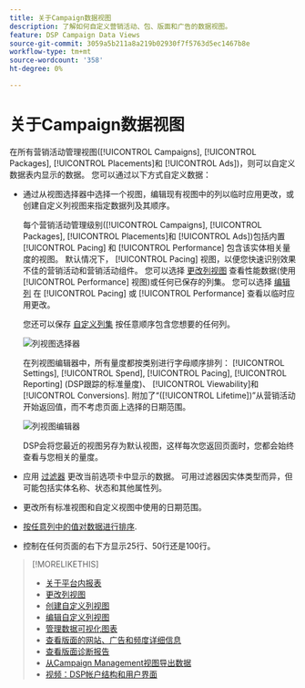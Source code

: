 ```yaml
---
title: 关于Campaign数据视图
description: 了解如何自定义营销活动、包、版面和广告的数据视图。
feature: DSP Campaign Data Views
source-git-commit: 3059a5b211a8a219b02930f7f5763d5ec1467b8e
workflow-type: tm+mt
source-wordcount: '358'
ht-degree: 0%

---
```


# 关于Campaign数据视图

在所有营销活动管理视图([!UICONTROL Campaigns], [!UICONTROL Packages], [!UICONTROL Placements]和 [!UICONTROL Ads])，则可以自定义数据表内显示的数据。 您可以通过以下方式自定义数据：

* 通过从视图选择器中选择一个视图，编辑现有视图中的列以临时应用更改，或创建自定义列视图来指定数据列及其顺序。

   每个营销活动管理级别([!UICONTROL Campaigns], [!UICONTROL Packages], [!UICONTROL Placements]和 [!UICONTROL Ads])包括内置 [!UICONTROL Pacing] 和 [!UICONTROL Performance] 包含该实体相关量度的视图。 默认情况下， [!UICONTROL Pacing] 视图，以便您快速识别效果不佳的营销活动和营销活动组件。 您可以选择 [更改列视图](column-view-change.md) 查看性能数据(使用 [!UICONTROL Performance] 视图)或任何已保存的列集。 您可以选择 [编辑列](column-view-edit.md) 在 [!UICONTROL Pacing] 或 [!UICONTROL Performance] 查看以临时应用更改。

   您还可以保存 [自定义列集](column-view-create.md) 按任意顺序包含您想要的任何列。

   ![列视图选择器](/help/dsp/assets/column-view-selector.png)

   在列视图编辑器中，所有量度都按类别进行字母顺序排列： [!UICONTROL Settings], [!UICONTROL Spend], [!UICONTROL Pacing], [!UICONTROL Reporting] (DSP跟踪的标准量度)、 [!UICONTROL Viewability]和 [!UICONTROL Conversions]. 附加了“([!UICONTROL Lifetime])”从营销活动开始返回值，而不考虑页面上选择的日期范围。

   ![列视图编辑器](/help/dsp/assets/column-view-editor.png)

   DSP会将您最近的视图另存为默认视图，这样每次您返回页面时，您都会始终查看与您相关的量度。

* 应用 [过滤器](campaign-data-filter.md) 更改当前选项卡中显示的数据。 可用过滤器因实体类型而异，但可能包括实体名称、状态和其他属性列。

* 更改所有标准视图和自定义视图中使用的日期范围。

* [按任意列中的值对数据进行排序](campaign-data-sort.md).

* 控制在任何页面的右下方显示25行、50行还是100行。

>[!MORELIKETHIS]
>
>* [关于平台内报表](campaign-reports-about.md)
>* [更改列视图](column-view-change.md)
>* [创建自定义列视图](column-view-create.md)
>* [编辑自定义列视图](column-view-edit.md)
>* [管理数据可视化图表](campaign-data-visualization-manage.md)
>* [查看版面的网站、广告和频度详细信息](placement-details-view.md)
>* [查看版面诊断报告](placement-diagnostics.md)
>* [从Campaign Management视图导出数据](campaign-export-data.md)
>* [视频：DSP帐户结构和用户界面](https://experienceleague.adobe.com/docs/advertising-cloud-learn/tutorials/dsp/ui.html)

